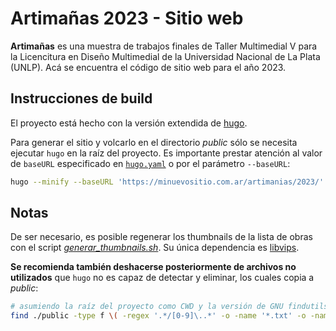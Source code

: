 # Artimañas 2023 - Sitio web
**Artimañas** es una muestra de trabajos finales de Taller Multimedial V para la Licencitura en Diseño Multimedial de la Universidad Nacional de La Plata (UNLP). Acá se encuentra el código de sitio web para el año 2023.

## Instrucciones de build
El proyecto está hecho con la versión extendida de [hugo](https://github.com/gohugoio/hugo).

Para generar el sitio y volcarlo en el directorio _public_ sólo se necesita ejecutar `hugo` en la raíz del proyecto. Es importante prestar atención al valor de `baseURL` especificado en [`hugo.yaml`](hugo.yaml) o por el parámetro `--baseURL`:

```sh
hugo --minify --baseURL 'https://minuevositio.com.ar/artimanias/2023/'
```

## Notas
De ser necesario, es posible regenerar los thumbnails de la lista de obras con el script [_generar_thumbnails.sh_](generar_thumbnails.sh). Su única dependencia es [libvips](https://github.com/libvips/libvips).

**Se recomienda también deshacerse posteriormente de archivos no utilizados** que `hugo` no es capaz de detectar y eliminar, los cuales copia a *public*:

```sh
# asumiendo la raíz del proyecto como CWD y la versión de GNU findutils de `find`:
find ./public -type f \( -regex '.*/[0-9]\..*' -o -name '*.txt' -o -name 'encabezado-main.*' -o -name 'encabezado-mini.*' -o -name 'obra-thumbnail.*' \) -delete
```
